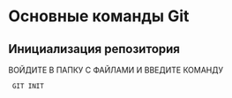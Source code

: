  # Основные команды Git


 ## Инициализация репозитория
 ВОЙДИТЕ В ПАПКУ С ФАЙЛАМИ И ВВЕДИТЕ КОМАНДУ
```
 GIT INIT
 ```